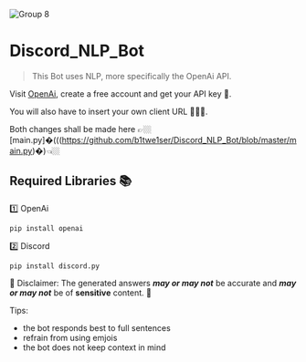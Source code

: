 ![Group 8](https://user-images.githubusercontent.com/69219273/162157433-34bcea6c-0d70-4e63-9d6a-c835f8d4d224.png)




# Discord_NLP_Bot
 > This Bot uses NLP, more specifically the OpenAi API.


Visit [OpenAi](https://auth0.openai.com/u/login?state=hKFo2SBvS3UtY01Wd1BuM3JJakpXRDl1X1NFZVNGYkEyUDdaNqFur3VuaXZlcnNhbC1sb2dpbqN0aWTZIGVka3JUNFktcWV5dkRPeU1fVWtycWVRUnFQMkNSb2dYo2NpZNkgRFJpdnNubTJNdTQyVDNLT3BxZHR3QjNOWXZpSFl6d0Q),
create a free account and get your API key 🔑.

You will also have to insert your own client URL 🤷🏼‍♂️.

Both changes shall be made here 👉🏼 [main.py]�(((https://github.com/b1twe1ser/Discord_NLP_Bot/blob/master/main.py)�)👈🏼

## Required Libraries 📚
1️⃣ OpenAi 
```
pip install openai
```
2️⃣ Discord
```
pip install discord.py
```



🚨 Disclaimer: The generated answers ***may or may not*** be accurate and ***may or may not*** be of **sensitive** content. 🚨

Tips: 
  - the bot responds best to full sentences
  - refrain from using emjois 
  - the bot does not keep context in mind
